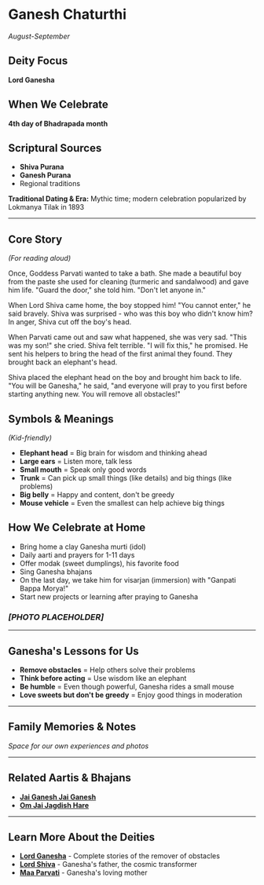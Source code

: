 # Ganesh Chaturthi
*August-September*

## Deity Focus
**Lord Ganesha**

## When We Celebrate
**4th day of Bhadrapada month**

## Scriptural Sources
- **Shiva Purana**
- **Ganesh Purana**
- Regional traditions

**Traditional Dating & Era:** Mythic time; modern celebration popularized by Lokmanya Tilak in 1893

---

## Core Story
*(For reading aloud)*

Once, Goddess Parvati wanted to take a bath. She made a beautiful boy from the paste she used for cleaning (turmeric and sandalwood) and gave him life. "Guard the door," she told him. "Don't let anyone in."

When Lord Shiva came home, the boy stopped him! "You cannot enter," he said bravely. Shiva was surprised - who was this boy who didn't know him? In anger, Shiva cut off the boy's head.

When Parvati came out and saw what happened, she was very sad. "This was my son!" she cried. Shiva felt terrible. "I will fix this," he promised. He sent his helpers to bring the head of the first animal they found. They brought back an elephant's head.

Shiva placed the elephant head on the boy and brought him back to life. "You will be Ganesha," he said, "and everyone will pray to you first before starting anything new. You will remove all obstacles!"

## Symbols & Meanings
*(Kid-friendly)*

- **Elephant head** = Big brain for wisdom and thinking ahead
- **Large ears** = Listen more, talk less
- **Small mouth** = Speak only good words
- **Trunk** = Can pick up small things (like details) and big things (like problems)
- **Big belly** = Happy and content, don't be greedy
- **Mouse vehicle** = Even the smallest can help achieve big things

## How We Celebrate at Home

- Bring home a clay Ganesha murti (idol)
- Daily aarti and prayers for 1-11 days
- Offer modak (sweet dumplings), his favorite food
- Sing Ganesha bhajans
- On the last day, we take him for visarjan (immersion) with "Ganpati Bappa Morya!"
- Start new projects or learning after praying to Ganesha

### *[PHOTO PLACEHOLDER]*

---

## Ganesha's Lessons for Us

- **Remove obstacles** = Help others solve their problems
- **Think before acting** = Use wisdom like an elephant
- **Be humble** = Even though powerful, Ganesha rides a small mouse
- **Love sweets but don't be greedy** = Enjoy good things in moderation

---

## Family Memories & Notes
*Space for our own experiences and photos*

---

## Related Aartis & Bhajans

- **[Jai Ganesh Jai Ganesh](../section2-aartis-bhajans/06-jai-ganesh.md)**
- **[Om Jai Jagdish Hare](../section2-aartis-bhajans/10-om-jai-jagdish-hare.md)**

---

## Learn More About the Deities

- **[Lord Ganesha](../section3-deities/03-lord-ganesha.md)** - Complete stories of the remover of obstacles
- **[Lord Shiva](../section3-deities/01-lord-shiva.md)** - Ganesha's father, the cosmic transformer
- **[Maa Parvati](../section3-deities/08-maa-parvati.md)** - Ganesha's loving mother